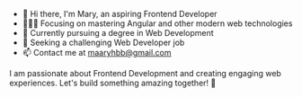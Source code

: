 
- 👋 Hi there, I'm Mary, an aspiring Frontend Developer
- 👩🏻‍💻 Focusing on mastering Angular and other modern web technologies
- 🔭 Currently pursuing a degree in Web Development
- 👀 Seeking a challenging Web Developer job
- 📫 Contact me at maaryhbb@gmail.com

I am passionate about Frontend Development and creating engaging web experiences. Let's build something amazing together! 🚀
